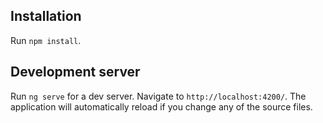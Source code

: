 ## Installation

Run `npm install`.

## Development server

Run `ng serve` for a dev server. Navigate to `http://localhost:4200/`. The application will automatically reload if you change any of the source files.
